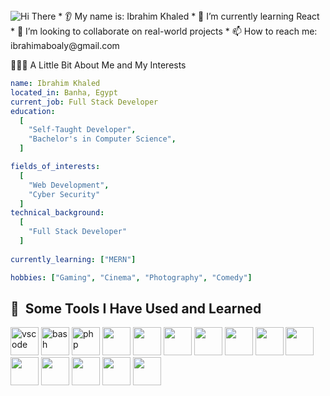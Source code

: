 
<img src="https://capsule-render.vercel.app/api?type=waving&height=300&color=gradient&text=Hi%20There%20,%20I'm%20Ibrahim" alt="Hi There">
* 👂 My name is: Ibrahim Khaled
* 🌱 I’m currently learning React
* 🤝 I’m looking to collaborate on real-world projects
* 📫 How to reach me: ibrahimaboaly@gmail.com


👨🏻‍💻  A Little Bit About Me and My Interests

```yaml
name: Ibrahim Khaled
located_in: Banha, Egypt
current_job: Full Stack Developer
education:
  [
    "Self-Taught Developer",
    "Bachelor's in Computer Science",
  ]

fields_of_interests:
  [
    "Web Development",
    "Cyber Security"
  ]
technical_background:
  [
    "Full Stack Developer"
  ]
  
currently_learning: ["MERN"]

hobbies: ["Gaming", "Cinema", "Photography", "Comedy"]
```
<h2> 🚀 &nbsp;Some Tools I Have Used and Learned</h2>
<p align="left">
<img src="https://cdn.jsdelivr.net/gh/devicons/devicon/icons/vscode/vscode-original.svg" alt="vscode" width="45" height="45"/>
<img src="https://cdn.jsdelivr.net/gh/devicons/devicon/icons/bash/bash-original.svg" alt="bash" width="45" height="45"/>
<img src="https://cdn.jsdelivr.net/gh/devicons/devicon/icons/php/php-original.svg" alt="php" width="45" height="45"/>
<img src="https://cdn.jsdelivr.net/gh/devicons/devicon@latest/icons/react/react-original-wordmark.svg" height="45"/>
<img src="https://cdn.jsdelivr.net/gh/devicons/devicon@latest/icons/python/python-original-wordmark.svg" height= "45" />
<img src="https://cdn.jsdelivr.net/gh/devicons/devicon@latest/icons/html5/html5-original-wordmark.svg" height="45" />
<img src="https://cdn.jsdelivr.net/gh/devicons/devicon@latest/icons/tailwindcss/tailwindcss-original-wordmark.svg" height="45"/>
<img src="https://cdn.jsdelivr.net/gh/devicons/devicon@latest/icons/cplusplus/cplusplus-original.svg" height="45" />
<img src="https://cdn.jsdelivr.net/gh/devicons/devicon@latest/icons/javascript/javascript-original.svg" height="45" />
<img src="https://cdn.jsdelivr.net/gh/devicons/devicon@latest/icons/java/java-original-wordmark.svg" height="45" />
<img src="https://cdn.jsdelivr.net/gh/devicons/devicon@latest/icons/figma/figma-original.svg" height="45" />  
<img src="https://cdn.jsdelivr.net/gh/devicons/devicon@latest/icons/nodejs/nodejs-original-wordmark.svg" height="45" />
<img src="https://cdn.jsdelivr.net/gh/devicons/devicon@latest/icons/css3/css3-original-wordmark.svg" height="45" />
<img src="https://cdn.jsdelivr.net/gh/devicons/devicon@latest/icons/mysql/mysql-original-wordmark.svg" height="45" />
 <img src="https://cdn.jsdelivr.net/gh/devicons/devicon@latest/icons/git/git-original-wordmark.svg" height="45" />
</p>
